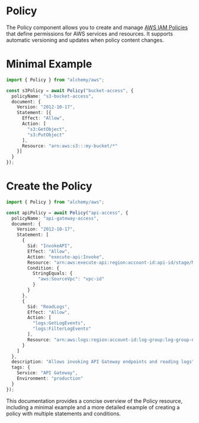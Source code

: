 # Policy

The Policy component allows you to create and manage [AWS IAM Policies](https://docs.aws.amazon.com/IAM/latest/UserGuide/access_policies.html) that define permissions for AWS services and resources. It supports automatic versioning and updates when policy content changes.

# Minimal Example

```ts
import { Policy } from "alchemy/aws";

const s3Policy = await Policy("bucket-access", {
  policyName: "s3-bucket-access",
  document: {
    Version: "2012-10-17",
    Statement: [{
      Effect: "Allow",
      Action: [
        "s3:GetObject",
        "s3:PutObject"
      ],
      Resource: "arn:aws:s3:::my-bucket/*"
    }]
  }
});
```

# Create the Policy

```ts
import { Policy } from "alchemy/aws";

const apiPolicy = await Policy("api-access", {
  policyName: "api-gateway-access",
  document: {
    Version: "2012-10-17",
    Statement: [
      {
        Sid: "InvokeAPI",
        Effect: "Allow",
        Action: "execute-api:Invoke",
        Resource: "arn:aws:execute-api:region:account-id:api-id/stage/METHOD/resource-path",
        Condition: {
          StringEquals: {
            "aws:SourceVpc": "vpc-id"
          }
        }
      },
      {
        Sid: "ReadLogs",
        Effect: "Allow",
        Action: [
          "logs:GetLogEvents",
          "logs:FilterLogEvents"
        ],
        Resource: "arn:aws:logs:region:account-id:log-group:log-group-name:*"
      }
    ]
  },
  description: "Allows invoking API Gateway endpoints and reading logs",
  tags: {
    Service: "API Gateway",
    Environment: "production"
  }
});
```

This documentation provides a concise overview of the Policy resource, including a minimal example and a more detailed example of creating a policy with multiple statements and conditions.